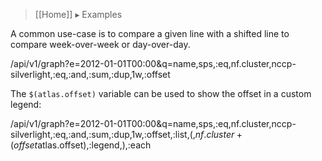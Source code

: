 > [[Home]] ▸ Examples

A common use-case is to compare a given line with a shifted line to compare week-over-week or day-over-day. 

/api/v1/graph?e=2012-01-01T00:00&q=name,sps,:eq,nf.cluster,nccp-silverlight,:eq,:and,:sum,:dup,1w,:offset

The `$(atlas.offset)` variable can be used to show the offset in a custom legend:

/api/v1/graph?e=2012-01-01T00:00&q=name,sps,:eq,nf.cluster,nccp-silverlight,:eq,:and,:sum,:dup,1w,:offset,:list,(,$nf.cluster+(offset%3D$atlas.offset),:legend,),:each

